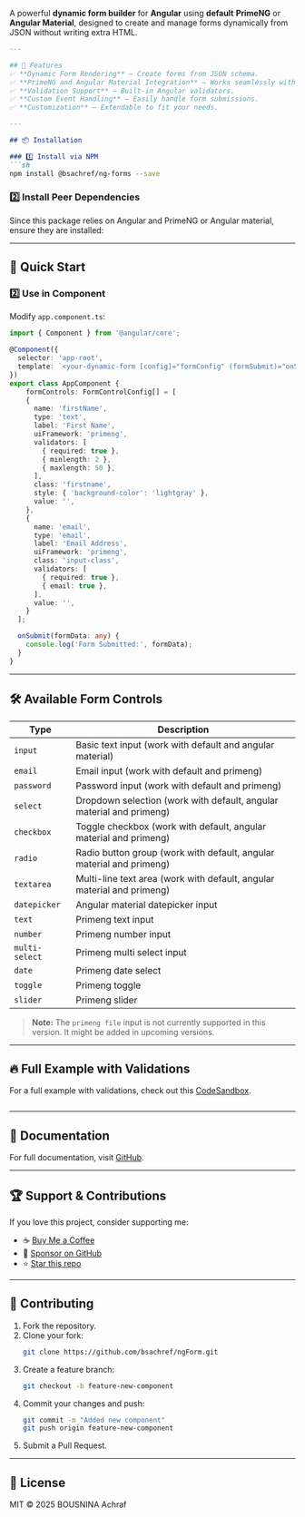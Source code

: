 A powerful **dynamic form builder** for **Angular** using **default** **PrimeNG** or **Angular Material**, designed to create and manage forms dynamically from JSON without writing extra HTML.  

```md
---

## 🌟 Features  
✅ **Dynamic Form Rendering** – Create forms from JSON schema.  
✅ **PrimeNG and Angular Material Integration** – Works seamlessly with both PrimeNG and Angular Material components.  
✅ **Validation Support** – Built-in Angular validators.  
✅ **Custom Event Handling** – Easily handle form submissions.  
✅ **Customization** – Extendable to fit your needs.  

---

## 📦 Installation  

### 1️⃣ Install via NPM  
```sh
npm install @bsachref/ng-forms --save
```

### 2️⃣ Install Peer Dependencies  
Since this package relies on Angular and PrimeNG or Angular material, ensure they are installed:  

---

## 🚀 Quick Start  

### 2️⃣ Use in Component

Modify `app.component.ts`:  
```ts
import { Component } from '@angular/core';

@Component({
  selector: 'app-root',
  template: `<your-dynamic-form [config]="formConfig" (formSubmit)="onSubmit($event)"></your-dynamic-form>`,
})
export class AppComponent {
    formControls: FormControlConfig[] = [
    {
      name: 'firstName',
      type: 'text',
      label: 'First Name',
      uiFramework: 'primeng',
      validators: [
        { required: true },
        { minlength: 2 },
        { maxlength: 50 },
      ],
      class: 'firstname',
      style: { 'background-color': 'lightgray' },
      value: '',
    },
    {
      name: 'email',
      type: 'email',
      label: 'Email Address',
      uiFramework: 'primeng',
      class: 'input-class',
      validators: [
        { required: true },
        { email: true },
      ],
      value: '',
    }
  ];

  onSubmit(formData: any) {
    console.log('Form Submitted:', formData);
  }
}
```

---

## 🛠 Available Form Controls  
| Type           | Description                                                               |
|----------------|---------------------------------------------------------------------------|
| `input`        | Basic text input (work with default and angular material)                 |
| `email`        | Email input (work with default and primeng)                               |
| `password`     | Password input  (work with default and primeng)                           |
| `select`       | Dropdown selection   (work with default, angular material and primeng)    |
| `checkbox`     | Toggle checkbox (work with default, angular material and primeng)         |
| `radio`        | Radio button group (work with default, angular material and primeng)      |
| `textarea`     | Multi-line text area (work with default, angular material and primeng)    |
| `datepicker`   | Angular material datepicker input                                         |
| `text`         | Primeng text input                                                        |
| `number`       | Primeng number input                                                      |
| `multi-select` | Primeng multi select input                                                |
| `date`         | Primeng date select                                                       |
| `toggle`       | Primeng toggle                                                            |
| `slider`       | Primeng slider                                                            |

> **Note:** The `primeng file` input is not currently supported in this version. It might be added in upcoming versions.
---

## 🔥 Full Example with Validations  

For a full example with validations, check out this [CodeSandbox](https://codesandbox.io/p/devbox/g8jy7t).
```md
```


---

## 📖 Documentation  
For full documentation, visit [GitHub](https://github.com/bsachref/ngForm).  

---

## 🏆 Support & Contributions  
If you love this project, consider supporting me:  
- ☕ [Buy Me a Coffee](https://buymeacoffee.com/bsachref)  
- 💖 [Sponsor on GitHub](https://github.com/sponsors/bsachref)  
- ⭐ [Star this repo](https://github.com/bsachref/ngForm)  

---

## 🚀 Contributing  
1. Fork the repository.  
2. Clone your fork:  
   ```sh
   git clone https://github.com/bsachref/ngForm.git
   ```
3. Create a feature branch:  
   ```sh
   git checkout -b feature-new-component
   ```
4. Commit your changes and push:  
   ```sh
   git commit -m "Added new component"  
   git push origin feature-new-component
   ```
5. Submit a Pull Request.  

---

## 📝 License  
MIT © 2025 BOUSNINA Achraf  
```